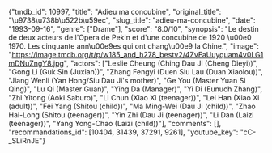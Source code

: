 {"tmdb_id": 10997, "title": "Adieu ma concubine", "original_title": "\u9738\u738b\u522b\u59ec", "slug_title": "adieu-ma-concubine", "date": "1993-09-16", "genre": ["Drame"], "score": "8.0/10", "synopsis": "Le destin de deux acteurs de l'Opera de Pekin et d'une concubine de 1920 \u00e0 1970. Les cinquante ann\u00e9es qui ont chang\u00e9 la Chine.", "image": "https://image.tmdb.org/t/p/w185_and_h278_bestv2/4ZvFaUuyquam4v0LG1mDNuZngY8.jpg", "actors": ["Leslie Cheung (Ching Dau Ji (Cheng Dieyi))", "Gong Li (Guk Sin (Juxian))", "Zhang Fengyi (Duen Siu Lau (Duan Xiaolou))", "Jiang Wenli (Yan Hong/Siu Dau Ji's mother)", "Ge You (Master Yuan Si Qing)", "Lu Qi (Master Guan)", "Ying Da (Manager)", "Yi Di (Eunuch Zhang)", "Zhi Yitong (Aoki Saburo)", "Li Chun (Xiao Xi (teenager))", "Lei Han (Xiao Xi (adult))", "Fei Yang (Shitou (child))", "Ma Ming-Wei (Dau Ji (child))", "Zhao Hai-Long (Shitou (teenager))", "Yin Zhi (Dau Ji (teenager))", "Li Dan (Laizi (teenager))", "Yang Yong-Chao (Laizi (child))"], "comments": [], "recommandations_id": [10404, 31439, 37291, 9261], "youtube_key": "cC-_SLiRnJE"}